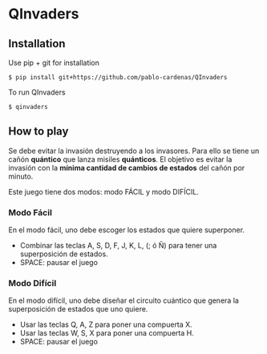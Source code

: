 # QInvaders

## Installation

Use pip + git for installation 

```
$ pip install git+https://github.com/pablo-cardenas/QInvaders
```

To run QInvaders 

```
$ qinvaders
```

## How to play

Se debe evitar la invasión destruyendo a los invasores.
Para ello se tiene un cañón **quántico**  que lanza misiles **quánticos**.
El objetivo es evitar la invasión con la **mínima cantidad de cambios de estados** del cañón por minuto.

Este juego tiene dos modos: modo FÁCIL y modo DIFÍCIL.

### Modo Fácil

En el modo fácil, uno debe escoger los estados que quiere superponer.

  * Combinar las teclas A, S, D, F,  J, K, L, (; ó Ñ) para tener una superposición de estados.
  * SPACE: pausar el juego

### Modo Difícil

En el modo difícil, uno debe diseñar el circuito cuántico  que genera la superposición de estados que uno quiere.

  * Usar las teclas Q, A, Z para poner una compuerta X.
  * Usar las teclas W, S, X para poner una compuerta H.
  * SPACE: pausar el juego

